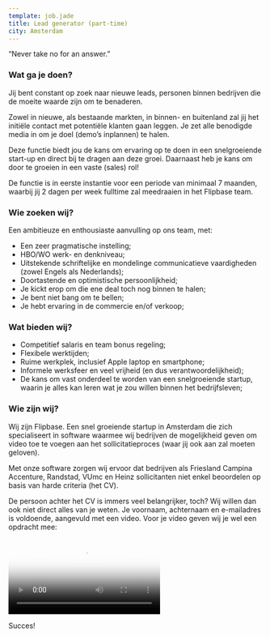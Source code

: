 ```yaml
---
template: job.jade
title: Lead generator (part-time)
city: Amsterdam
---
```


“Never take no for an answer.”

### Wat ga je doen?

Jij bent constant op zoek naar nieuwe leads, personen binnen bedrijven die de moeite waarde zijn om te benaderen.

Zowel in nieuwe, als bestaande markten, in binnen- en buitenland zal jij het initiële contact met potentiële klanten gaan leggen. Je zet alle benodigde media in om je doel (demo’s inplannen) te halen.

Deze functie biedt jou de kans om ervaring op te doen in een snelgroeiende start-up en direct bij te dragen aan deze groei. Daarnaast heb je kans om door te groeien in een vaste (sales) rol!

De functie is in eerste instantie voor een periode van minimaal 7 maanden, waarbij jij 2 dagen per week fulltime zal meedraaien in het Flipbase team.

### Wie zoeken wij?

Een ambitieuze en enthousiaste aanvulling op ons team, met:

- Een zeer pragmatische instelling;
- HBO/WO werk- en denkniveau;
- Uitstekende schriftelijke en mondelinge communicatieve vaardigheden (zowel Engels als Nederlands);
- Doortastende en optimistische persoonlijkheid;
- Je kickt erop om die ene deal toch nog binnen te halen;
- Je bent niet bang om te bellen;
- Je hebt ervaring in de commercie en/of verkoop;

### Wat bieden wij?

- Competitief salaris en team bonus regeling;
- Flexibele werktijden;
- Ruime werkplek, inclusief Apple laptop en smartphone;
- Informele werksfeer en veel vrijheid (en dus verantwoordelijkheid);
- De kans om vast onderdeel te worden van een snelgroeiende startup, waarin je alles kan leren wat je zou willen binnen het bedrijfsleven;

### Wie zijn wij?

Wij zijn Flipbase. Een snel groeiende startup in Amsterdam die zich specialiseert in software waarmee wij bedrijven de mogelijkheid geven om video toe te voegen aan het sollicitatieproces (waar jij ook aan zal moeten geloven).

Met onze software zorgen wij ervoor dat bedrijven als Friesland Campina Accenture, Randstad, VUmc en Heinz sollicitanten niet enkel beoordelen op basis van harde criteria (het CV).

De persoon achter het CV is immers veel belangrijker, toch?
Wij willen dan ook niet direct alles van je weten. Je voornaam, achternaam en e-mailadres is voldoende, aangevuld met een video. Voor je video geven wij je wel een opdracht mee:

<video poster="https://s3.eu-central-1.amazonaws.com/videos.flipbase.com/www-jobs/sales.jpg" preload="auto" controls="true" style="max-width: 100%;">
  <source type="video/webm" src="https://s3.eu-central-1.amazonaws.com/videos.flipbase.com/www-jobs/sales.webm"/>
  <source type="video/mp4" src="https://s3.eu-central-1.amazonaws.com/videos.flipbase.com/www-jobs/sales.mp4"/>
  <source type="video/ogv" src="https://s3.eu-central-1.amazonaws.com/videos.flipbase.com/www-jobs/sales.ogv"/>
</video>

Succes!
